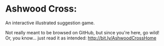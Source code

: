 # Ashwood Cross:
An interactive illustrated suggestion game.

Not really meant to be browsed on GitHub, but since you're here, go wild!
Or, you know... just read it as intended: http://bit.ly/AshwoodCrossHome